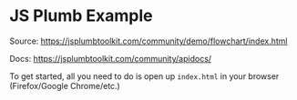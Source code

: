 JS Plumb Example
================

Source: https://jsplumbtoolkit.com/community/demo/flowchart/index.html

Docs: https://jsplumbtoolkit.com/community/apidocs/

To get started, all you need to do is open up `index.html` in your browser (Firefox/Google Chrome/etc.)


